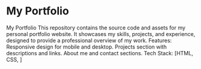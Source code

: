 # My Portfolio
 My Portfolio This repository contains the source code and assets for my personal portfolio website. It showcases my skills, projects, and experience, designed to provide a professional overview of my work.  Features:  Responsive design for mobile and desktop. Projects section with descriptions and links. About me and contact sections. Tech Stack: [HTML, CSS, ]
